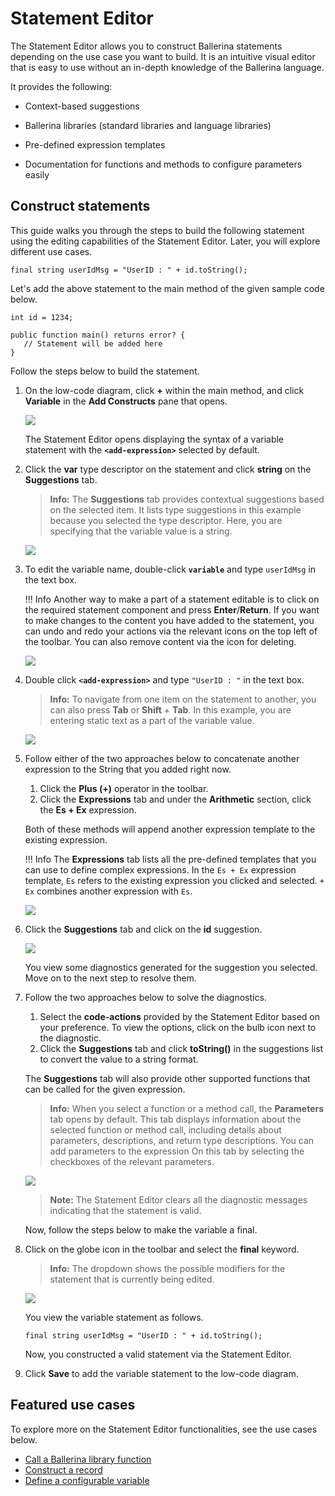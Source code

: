 # Statement Editor

The Statement Editor allows you to construct Ballerina statements depending on the use case you want to build. It is an intuitive visual editor that is easy to use without an in-depth knowledge of the Ballerina language.

It provides the following:

- Context-based suggestions

- Ballerina libraries (standard libraries and language libraries)

- Pre-defined expression templates

- Documentation for functions and methods to configure parameters easily 

## Construct statements

This guide walks you through the steps to build the following statement using the editing capabilities of the Statement Editor. Later, you will explore different use cases.

```ballerina
final string userIdMsg = "UserID : " + id.toString();
```

Let's add the above statement to the main method of the given sample code below.

```ballerina
int id = 1234;
 
public function main() returns error? {
   // Statement will be added here
}
```

Follow the steps below to build the statement.

1. On the low-code diagram, click **+** within the main method, and click **Variable** in the **Add Constructs** pane that opens.

    <img src="/learn/images/vs-code-extension/statement-editor/add-variable-statement.gif" class="cInlineImage-half"/>

    The Statement Editor opens displaying the syntax of a variable statement with the **`<add-expression>`** selected by default.

2.  Click the **var** type descriptor on the statement and click **string** on the **Suggestions** tab.

    >**Info:**   The **Suggestions** tab provides contextual suggestions based on the selected item. It lists type suggestions in this example because you selected the type descriptor. Here, you are specifying that the variable value is a string.   

    <img src="/learn/images/vs-code-extension/statement-editor/change-type-descriptor.gif" class="cInlineImage-half"/>

3. To edit the variable name, double-click **`variable`** and type `userIdMsg` in the text box.

    !!! Info 
        Another way to make a part of a statement editable is to click on the required statement component and press **Enter**/**Return**. If you want to make changes to the content you have added to the statement, you can undo and redo your actions via the relevant icons on the top left of the toolbar. You can also remove content via the icon for deleting.

    <img src="/learn/images/vs-code-extension/statement-editor/edit-variable-name.gif" class="cInlineImage-half"/>

4. Double click **`<add-expression>`** and type `"UserID : "` in the text box.

    >**Info:**   To navigate from one item on the statement to another, you can also press **Tab** or **Shift** + **Tab**. In this example, you are entering static text as a part of the variable value.

    <img src="/learn/images/vs-code-extension/statement-editor/edit-variable-expression.gif" class="cInlineImage-half"/>

5.  Follow either of the two approaches below to concatenate another expression to the String that you added right now.

    1. Click the **Plus (+)** operator in the toolbar.
    2. Click the **Expressions** tab and under the **Arithmetic** section, click the **Es + Ex** expression.

    Both of these methods will append another expression template to the existing expression. 

    !!! Info 
        The **Expressions** tab lists all the pre-defined templates that you can use to define complex expressions. In the `Es + Ex` expression template, `Es` refers to the existing expression you clicked and selected. `+ Ex` combines another expression with `Es`.

    <img src="/learn/images/vs-code-extension/statement-editor/select-expression-template.gif" class="cInlineImage-half"/>

6. Click the **Suggestions** tab and click on the **id** suggestion.

    <img src="/learn/images/vs-code-extension/statement-editor/select-id-from-suggestions.gif" class="cInlineImage-half"/>

     You view some diagnostics generated for the suggestion you selected. Move on to the next step to resolve them. 

7. Follow the two approaches below to solve the diagnostics.

    1. Select the **code-actions** provided by the Statement Editor based on your preference. To view the options, click on the bulb icon next to the diagnostic.
    2. Click the **Suggestions** tab and click **toString()** in the suggestions list to convert the value to a string format.
    
    The **Suggestions** tab will also provide other supported functions that can be called for the given expression.

    >**Info:**   When you select a function or a method call, the **Parameters** tab opens by default. This tab displays information about the selected function or method call, including details about parameters, descriptions, and return type descriptions. You can add parameters to the expression On this tab by selecting the checkboxes of the relevant parameters.

    <img src="/learn/images/vs-code-extension/statement-editor/convert-to-string.gif" class="cInlineImage-half"/>

    >**Note:**   The Statement Editor clears all the diagnostic messages indicating that the statement is valid.

     Now, follow the steps below to make the variable a final. 

8. Click on the globe icon in the toolbar and select the **final** keyword. 

    >**Info:**   The dropdown shows the possible modifiers for the statement that is currently being edited.

     <img src="/learn/images/vs-code-extension/statement-editor/add-stmt-qualifier.gif" class="cInlineImage-half"/>

     You view the variable statement as follows.

     ```ballerina
     final string userIdMsg = "UserID : " + id.toString();
     ```
    
    Now, you constructed a valid statement via the Statement Editor.

9. Click **Save** to add the variable statement to the low-code diagram.

## Featured use cases

To explore more on the Statement Editor functionalities, see the use cases below.

- [Call a Ballerina library function](call-a-ballerina-library-function.md)
- [Construct a record](construct-a-record.md)
- [Define a configurable variable](define-a-configurable-variable.md)
